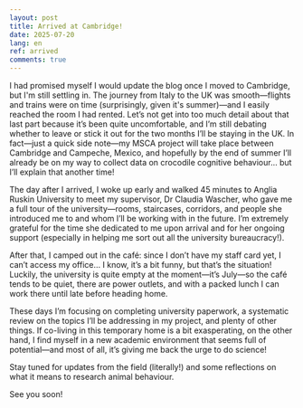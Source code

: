 ```yaml
---
layout: post
title: Arrived at Cambridge!
date: 2025-07-20
lang: en
ref: arrived
comments: true
---
```


I had promised myself I would update the blog once I moved to Cambridge, but I'm still settling in. The journey from Italy to the UK was smooth—flights and trains were on time (surprisingly, given it's summer)—and I easily reached the room I had rented. Let’s not get into too much detail about that last part because it’s been quite uncomfortable, and I’m still debating whether to leave or stick it out for the two months I’ll be staying in the UK.
In fact—just a quick side note—my MSCA project will take place between Cambridge and Campeche, Mexico, and hopefully by the end of summer I’ll already be on my way to collect data on crocodile cognitive behaviour… but I’ll explain that another time!

The day after I arrived, I woke up early and walked 45 minutes to Anglia Ruskin University to meet my supervisor, Dr Claudia Wascher, who gave me a full tour of the university—rooms, staircases, corridors, and people she introduced me to and whom I’ll be working with in the future.
I’m extremely grateful for the time she dedicated to me upon arrival and for her ongoing support (especially in helping me sort out all the university bureaucracy!).

After that, I camped out in the café: since I don’t have my staff card yet, I can’t access my office… I know, it’s a bit funny, but that’s the situation! Luckily, the university is quite empty at the moment—it’s July—so the café tends to be quiet, there are power outlets, and with a packed lunch I can work there until late before heading home.

These days I’m focusing on completing university paperwork, a systematic review on the topics I’ll be addressing in my project, and plenty of other things.
If co-living in this temporary home is a bit exasperating, on the other hand, I find myself in a new academic environment that seems full of potential—and most of all, it’s giving me back the urge to do science!

Stay tuned for updates from the field (literally!) and some reflections on what it means to research animal behaviour.

See you soon!
